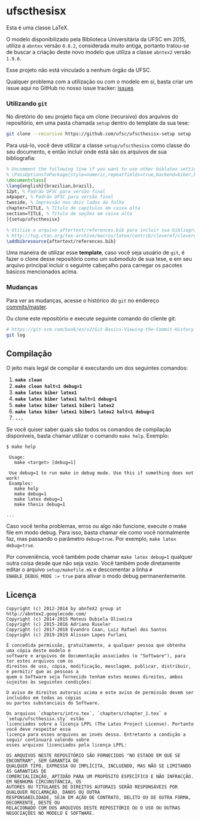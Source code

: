 # ufscthesisx

Esta é uma classe LaTeX.

O modelo disponibilizado pela Biblioteca Universitária da UFSC em 2015,
utiliza a `abntex` versão `0.8.2`, considerada muito antiga,
portanto tratou-se de buscar a criação deste novo modelo que utiliza a classe `abntex2` versão `1.9.6`.

Esse projeto não está vinculado a nenhum órgão da UFSC.

Qualquer problema com a utilização ou com o modelo em si,
basta criar um issue aqui no GitHub no nosso issue tracker: [issues](../../issues)


### Utilizando `git`

No diretório do seu projeto faça um clone (recursivo) dos arquivos do repositório,
em uma pasta chamada `setup` dentro do template da sua tese:
```bash
git clone --recursive https://github.com/ufsc/ufscthesisx-setup setup
```

Para usá-lo,
você deve utilizar a classe `setup/ufscthesisx` como classe do seu documento,
e então incluir onde está são os arquivos de sua bibliografia:
```latex
% Uncomment the following line if you want to use other biblatex settings
% \PassOptionsToPackage{style=numeric,repeatfields=true,backend=biber,backref=true,citecounter=true}{biblatex}
\documentclass[
\lang{english}{brazilian,brazil},
12pt, % Padrão UFSC para versão final
a4paper, % Padrão UFSC para versão final
twoside, % Impressão nos dois lados da folha
chapter=TITLE, % Título de capítulos em caixa alta
section=TITLE, % Título de seções em caixa alta
]{setup/ufscthesisx}

% Utilize o arquivo aftertext/references.bib para incluir sua bibliografia.
% http://tug.ctan.org/tex-archive/macros/latex/contrib/cleveref/cleveref.pdf
\addbibresource{aftertext/references.bib}
```

Uma maneira  de utilizar esse **template**,
caso você seja usuário de `git`,
é fazer o clone desse repositório como um submodulo de sua tese,
e em seu arquivo principal incluir o seguinte cabeçalho para carregar os pacotes básicos mencionados acima.


### Mudanças

Para ver as mudanças, acesse o histórico do `git` no endereço [commits/master](../../commits/master).

Ou clone este repositório e execute seguinte comando do cliente git:
```bash
# https://git-scm.com/book/en/v2/Git-Basics-Viewing-the-Commit-History
git log
```


## Compilação

O jeito mais legal de compilar é executando um dos seguintes comandos:
1. **`make clean`**
1. **`make clean halt=1 debug=1`**
1. **`make latex biber latex1`**
1. **`make latex biber latex1 halt=1 debug=1`**
1. **`make latex biber latex1 biber1 latex2`**
1. **`make latex biber latex1 biber1 latex2 halt=1 debug=1`**
1. **`...`**

Se você quiser saber quais são todos os comandos de compilação disponíveis,
basta chamar utilizar o comando `make help`. Exemplo:
```
$ make help

 Usage:
   make <target> [debug=1]

 Use debug=1 to run make in debug mode. Use this if something does not work!
 Examples:
   make help
   make debug=1
   make latex debug=1
   make thesis debug=1

...
```

Caso você tenha problemas,
erros ou algo não funcione,
execute o make file em modo debug.
Para isso,
basta chamar ele como você normalmente faz,
mas passando o parâmetro `debug=true`.
Por exemplo,
`make latex debug=true`.

Por conveniência,
você também pode chamar `make latex debug=1` qualquer outra coisa desde que não seja vazio.
Você também pode diretamente editar o arquivo `setup/makefile.mk` e
descomentar a linha `# ENABLE_DEBUG_MODE := true` para ativar o modo debug permanentemente.


## Licença

```
Copyright (c) 2012-2014 by abnTeX2 group at http://abntex2.googlecode.com/
Copyright (c) 2014-2015 Mateus Dubiela Oliveira
Copyright (c) 2015-2016 Adriano Ruseler
Copyright (c) 2017-2018 Evandro Coan, Luiz Rafael dos Santos
Copyright (c) 2019-2019 Alisson Lopes Furlani

É concedida permissão, gratuitamente, a qualquer pessoa que obtenha uma cópia deste modelo e
software e arquivos de documentação associados (o "Software"), para ter estes arquivos com os
direitos de uso, cópia, modificação, mesclagem, publicar, distribuir, e permitir que as pessoas a
quem o Software seja fornecido tenham estes mesmos direitos, ambos sujeitos às seguintes condições:

O aviso de direitos autorais acima e este aviso de permissão devem ser incluídos em todas as cópias
ou partes substanciais do Software.

Os arquivos `chapters/intro.tex`, `chapters/chapter_1.tex` e `setup/ufscthesisx.sty` estão
licenciados sobre a licença LPPL (The Latex Project License). Portanto você deve respeitar essa
licença para esses arquivos ao invés dessa. Entretanto a condição a seguir continuará valendo sobre
esses arquivos licenciados pela licença LPPL:

OS ARQUIVOS NESTE REPOSITÓRIO SÃO FORNECIDOS "NO ESTADO EM QUE SE ENCONTRAM", SEM GARANTIA DE
QUALQUER TIPO, EXPRESSA OU IMPLÍCITA, INCLUINDO, MAS NÃO SE LIMITANDO ÀS GARANTIAS DE
COMERCIALIZAÇÃO, APTIDÃO PARA UM PROPÓSITO ESPECÍFICO E NÃO INFRACÇÃO. EM NENHUMA CIRCUNSTÂNCIA, OS
AUTORES OU TITULARES DE DIREITOS AUTORAIS SERÃO RESPONSÁVEIS POR QUALQUER RECLAMAÇÃO, DANOS OU OUTRA
RESPONSABILIDADE, SEJA EM AÇÃO DE CONTRATO, DELITO OU DE OUTRA FORMA, DECORRENTE, DESTE OU
RELACIONADO COM DOS ARQUIVOS DESTE REPOSITÓRIO OU O USO OU OUTRAS NEGOCIAÇÕES NO MODELO E SOFTWARE.
```


